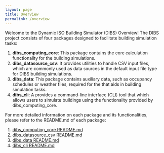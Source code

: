 ```yaml
---
layout: page
title: Overview
permalink: /overview
---
```


<!-- Welcome to the Project Overview!

This project consists of four packages designed to facilitate building simulation tasks:

1. **dibs_computing_core**: This package contains the core calculation functionality for building simulations.
2. **dibs_datasource_csv**: It provides utilities to handle CSV files, which are commonly used as data sources in building simulations.
3. **dibs_data**: This package contains data that aids in building simulation tasks.
4. **dibs_cli**: A command-line interface (CLI) tool that allows users to simulate buildings using the functionality provided by dibs_computing_core.

For more detailed information on each package and its functionalities, please refer to the README.md of each package:

1. [dibs_computing_core README.md](https://github.com/IWUGERMANY/DibsComputingCore/blob/main/README.md)
2. [dibs_datasource_csv README.md](https://github.com/IWUGERMANY/DibsDataSourceCSV/blob/main/README.md)
3. [dibs_data README.md](https://github.com/IWUGERMANY/DibsData/blob/main/README.md)
4. [dibs_cli README.md](https://github.com/IWUGERMANY/DibsCLI/blob/main/README.md) -->

Welcome to the Dynamic ISO Building Simulator (DIBS) Overview!
The DIBS project consists of four packages designed to facilitate building simulation tasks:
1.	**dibs_computing_core**: This package contains the core calculation functionality for the building simulations.
2.	**dibs_datasource_csv**: It provides utilities to handle CSV input files, which are commonly used as data sources in the default input file type for DIBS building simulations.
3.	**dibs_data**: This package contains auxiliary data, such as occupancy schedules or weather files, required for the  that aids in building simulation tasks.
4.	**dibs_cli**: A provides a command-line interface (CLI) tool that which allows users to simulate buildings using the functionality provided by dibs_computing_core.

For more detailed information on each package and its functionalities, please refer to the README.md of each package:

1. [dibs_computing_core README.md](https://github.com/IWUGERMANY/DibsComputingCore/blob/main/README.md)
2. [dibs_datasource_csv README.md](https://github.com/IWUGERMANY/DibsDataSourceCSV/blob/main/README.md)
3. [dibs_data README.md](https://github.com/IWUGERMANY/DibsData/blob/main/README.md)
4. [dibs_cli README.md](https://github.com/IWUGERMANY/DibsCLI/blob/main/README.md)


